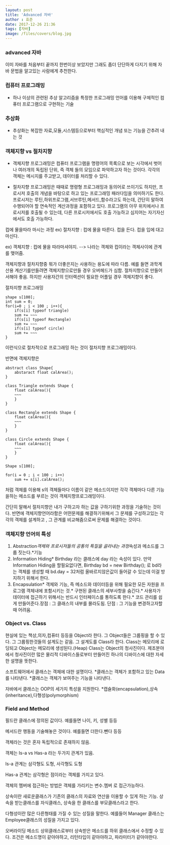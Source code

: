 ```yaml
---
layout: post
title: 'Advanced 자바'
author : 효준
date: 2017-12-26 21:36
tags: [자바]
image: /files/covers/blog.jpg
---
```

### advanced 자바
이미 자바를 처음부터 끝까지 한번이상 보았지만 그래도 좀더 단단하게 다지기 위해
자바 문법을 알고있는 사람에게 추천한다.

### 컴퓨터 프로그래밍
 * 하나 이상의 관련된 추상 알고리즘을 특정한 프로그래밍 언어를 이용해 구체적인 컴퓨터 프로그램으로 구현하는 기술

### 추상화
 * 추상화는 복잡한 자료,모듈,시스템등으로부터 핵심적인 개념 또는 기능을 간추려 내는 것

### 객체지향 vs 절차지향

 * 객체지향 프로그래밍은 컴퓨터 프로그램을 명령어의 목록으로 보는 시각에서 벗어나 여러개의 독립된 단위, 즉 객체 들의 모임으로 파악하고자 하는 것이다. 각각의 객체는 메시지를 주고받고, 데이터를 처리할 수 있다.

 * 절차지향 프로그래밍은 때때로 명령형 프로그래밍과 동의어로 쓰이기도 하지만, 프로시저 호출의 개념을 바탕으로 하고 있는 프로그래밍 패러다임을 의미하기도 한다. 프로시저는 루틴,하위프로그램,서브루틴,메서드,함수라고도 하는데, 간단히 말하여 수행되어야 할 연속적인 계산과정을 포함하고 있다. 프로그램의 아무 위치에서나 프로시저를 호출될 수 있는데, 다른 프로시저에서도 호출 가능하고 심지어는 자기자신에서도 호출 가능하다.

컵에 물을따라 마시는 과정
ex) 절차지향 : 컵에 물을 따른다. 컵을 든다. 컵을 입에 대고 마신다.

ex) 객체지향 : 컵에 물을 따라마셔야지. --> 나라는 객체와 컵이라는 객체사이에 관계를 맺어줌.

객체지향과 절차지향중 뭐가 더좋은지는 사용하는 용도에 따라 다름.
예를 들면 과학계산용 계산기를만들려면 객체지향으로만들 경우 오버헤드가 심함.
절차지향으로 만들어서해야 좋음.
하지만 사용자간의 인터랙션이 필요한 어플일 경우 객체지향이 좋다.

절차지향 프로그래밍

```
shape s[100];
int sum = 0;
for(i=0 ; i < 100 ; i++){
	if(s[i] typeof triangle)
	sum += ~~~
	if(s[i] typeof Rectangle)
	sum += ~~~
	if(s[i] typeof circle)
	sum += ~~~
}
```

이런식으로 절차적으로 프로그래밍 하는 것이 절차지향 프로그래밍이다.

반면에 객체지향은

```
abstract class Shape{
	abstaract float calArea();
}

class Triangle extends Shape {
	float calArea(){
	~~~
	}
}

class Rectangle extends Shape {
	float calArea(){
	~~~
	}
}

class Circle extends Shape {
	float calArea(){
	~~~
	}
}

Shape s[100];

for(i = 0 ; i < 100 ; i++)
	sum += s[i].calArea();
```

처럼 객체를 이용해 s의 객체들마다 이름이 같은 메소드이지만 각각 객체마다 다른 기능을하는 메소드를 부르는 것이 객체지향프로그래밍이다.

간단히 말해서 절차지향은 내가 구하고자 하는 값을 구하기위한 과정을 기술하는 것이다.
반면에 객체지향언어라함은 어떤문제를 해결하기위해서 그 문제를 구성하고있는 각각의 객체를 설계하고 , 그 관계를 비교해줌으로써 문제를 해결하는 것이다.

### 객체지향 언어의 특성
1. Abstraction*객체와 프로시저들의 공통의 특질을 골라내는 과정*속성과 메소드를 그룹 짓는다.*기능
2. Information Hiding* Birthday 라는 클래스에 day 라는 속성이 있다. 만약 Information Hiding을 할필요없다면, Birthday bd = new Birthday(); 로 bd라는 객체를 생성할 때 bd.day = 32처럼 올바르지않은값이 들어갈 수 있는데 이걸 방지하기 위해서 한다.
3. Encapsulation* 객체와 기능, 즉 메소드와 데이터등을 위해 필요한 모든 자원을 프로그램 객체내에 포함시키는 것.* 구현된 클래스의 세부사항을 숨긴다.* 사용자가 데이터에 접근하기 위해서는 반드시 인터페이스를 통하도록 한다.* 코드 관리를 쉽게 만들어준다.장점 : 그 클래스의 내부를 몰라도됨. 단점 : 그 기능을 변경하고자할 때 어려움.


### Object vs. Class

현실에 있는 책상,의자,컴퓨터 등등을 Object라 한다.
그 Object들은 그룹핑을 할 수 있다. 
그 그룹핑한것들의 설계도는 같음. 그 설계도를 Class라 한다.
Class는 메모리에 로딩되고 Object는 메모리에 생성된다.(Heap)
Class는 Object의 청사진이다.
제조분야에서 청사진이란 많은 물리적 디바이스들로부터 만들어진 하나의 디바이스에 대한 자세한 설명을 뜻한다.

소프트웨어에서 클래스는 객체에 대한 설명이다.
 *클래스는 객체가 포함하고 있는 Data를 나타낸다.
 *클래스는 객체가 보여주는 기능을 나타낸다.

자바에서 클래스는 OOP의 세가지 특성을 지원한다.
 *캡슐화(encapsulation),상속(inheritance),다형성(polymorphism)

### Field and Method

필드란 클래스에 정의된 값이다. 예를들면 나이, 키, 성별 등등

메서드란 행동을 기술해놓은 것이다. 예를들면 더한다.뺀다 등등

객체라는 것은 혼자 독립적으로 존재하지 않음.

객체는 Is-a vs Has-a 라는 두가지 관계가 있음.

Is-a 관계는 삼각형도 도형, 사각형도 도형

Has-a 관계는 삼각형은 점이라는 객체를 가지고 있다.

객체의 멤버에 접근하는 방법은 
객체를 가리키는 변수.멤버 로 접근가능하다.

상속이란 새로운클래스가 기존의 클래스의 자료와 연산을 이용할 수 있게 하는 기능.
상속을 받는클래스를 자식클래스, 상속을 한 클래스를 부모클래스라고 한다.

다형성이란 많은 다른형태를 가질 수 있는 성질을 말한다.
예를들어 Manager 클래스는 Employee클래스의 성질을 가지고 있다.

오버라이딩 메소드
 상위클래스로부터 상속받은 메소드를 하위 클래스에서 수정할 수 있다.
 조건은 메소드명이 같아야하고, 리턴타입이 같아야하고, 파라미터가 같아야한다.




